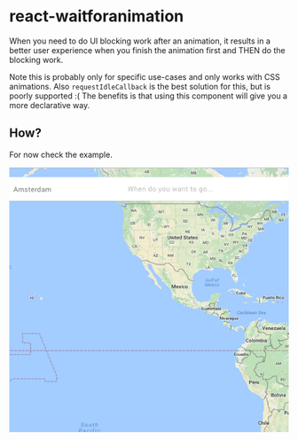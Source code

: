 # react-waitforanimation

When you need to do UI blocking work after an animation, it results in a better user experience
when you finish the animation first and THEN do the blocking work.

Note this is probably only for specific use-cases and only works with CSS animations. Also `requestIdleCallback`
is the best solution for this, but is poorly supported :( The benefits is that using this 
component will give you a more declarative way. 

## How?

For now check the example. 


![](./example.gif)

